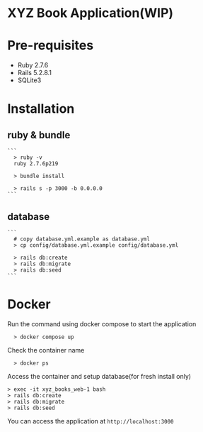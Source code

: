 # XYZ Book Application(WIP)

# Pre-requisites

- Ruby 2.7.6
- Rails 5.2.8.1
- SQLite3

# Installation

## ruby & bundle
    ```
      > ruby -v
      ruby 2.7.6p219

      > bundle install

      > rails s -p 3000 -b 0.0.0.0
    ```

## database
    ```
      # copy database.yml.example as database.yml
      > cp config/database.yml.example config/database.yml

      > rails db:create
      > rails db:migrate
      > rails db:seed
    ```

# Docker

  Run the command using docker compose to start the application
  
  ```
    > docker compose up
  ```

  Check the container name

  ```
    > docker ps
  ```

  Access the container and setup database(for fresh install only)

  ```
  > exec -it xyz_books_web-1 bash
  > rails db:create
  > rails db:migrate
  > rails db:seed
  ```

  You can access the application at `http://localhost:3000`

